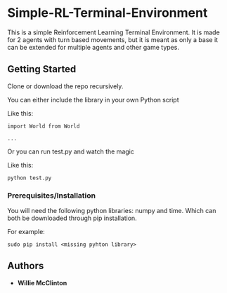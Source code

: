 # Simple-RL-Terminal-Environment
This is a simple Reinforcement Learning Terminal Environment. It is made for 2 agents with turn based movements, but it is meant as only a base it can be extended for multiple agents and other game types.

## Getting Started

Clone or download the repo recursively.

You can either include the library in your own Python script

Like this:

```
import World from World

...
```

Or you can run test.py and watch the magic

Like this:

```
python test.py
```

### Prerequisites/Installation

You will need the following python libraries: numpy and time. Which can both be downloaded through pip installation. 

For example:

```
sudo pip install <missing pyhton library>
```

## Authors

* **Willie McClinton**